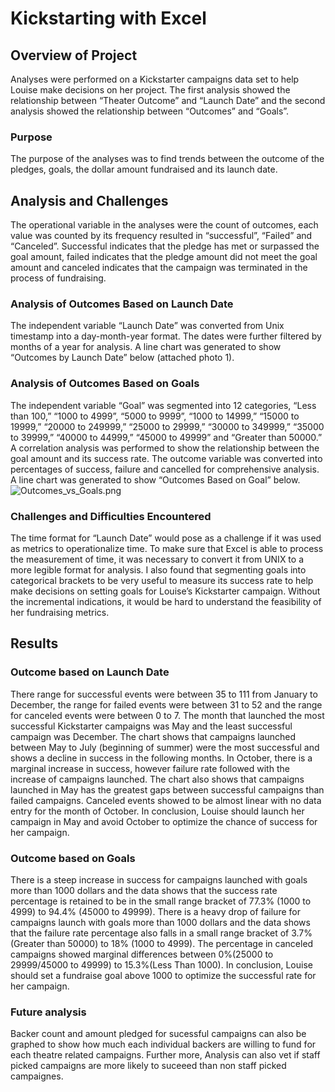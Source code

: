 # Kickstarting with Excel

## Overview of Project
Analyses were performed on a Kickstarter campaigns data set to help Louise make decisions on her project. The first analysis showed the relationship between “Theater Outcome” and “Launch Date” and the second analysis showed the relationship between “Outcomes” and “Goals”.

### Purpose
The purpose of the analyses was to find trends between the outcome of the pledges, goals, the dollar amount fundraised and its launch date.

## Analysis and Challenges
The operational variable in the analyses were the count of outcomes, each value was counted by its frequency resulted in “successful”, “Failed” and “Canceled”. Successful indicates that the pledge has met or surpassed the goal amount, failed indicates that the pledge amount did not meet the goal amount and canceled indicates that the campaign was terminated in the process of fundraising.

### Analysis of Outcomes Based on Launch Date
The independent variable “Launch Date” was converted from Unix timestamp into a day-month-year format. The dates were further filtered by months of a year for analysis. A line chart was generated to show “Outcomes by Launch Date” below (attached photo 1).


### Analysis of Outcomes Based on Goals
The independent variable “Goal” was segmented into 12 categories, “Less than 100,” “1000 to 4999”, “5000 to 9999”, “1000 to 14999,” “15000 to 19999,” “20000 to 249999,” “25000 to 29999,” “30000 to 349999,” “35000 to 39999,” “40000 to 44999,” “45000 to 49999” and “Greater than 50000.” A correlation analysis was performed to show the relationship between the goal amount and its success rate. The outcome variable was converted into percentages of success, failure and cancelled for comprehensive analysis. A line chart was generated to show “Outcomes Based on Goal” below.
![Outcomes_vs_Goals.png](path/to/Outcomes_vs_Goals.png)

### Challenges and Difficulties Encountered
The time format for “Launch Date” would pose as a challenge if it was used as metrics to operationalize time. To make sure that Excel is able to process the measurement of time, it was necessary to convert it from UNIX to a more legible format for analysis. I also found that segmenting goals into categorical brackets to be very useful to measure its success rate to help make decisions on setting goals for Louise’s Kickstarter campaign. Without the incremental indications, it would be hard to understand the feasibility of her fundraising metrics.

## Results
### Outcome based on Launch Date
There range for successful events were between 35 to 111 from January to December, the range for failed events were between 31 to 52 and the range for canceled events were between 0 to 7. The month that launched the most successful Kickstarter campaigns was May and the least successful campaign was December. The chart shows that campaigns launched between May to July (beginning of summer) were the most successful and shows a decline in success in the following months. In October, there is a marginal increase in success, however failure rate followed with the increase of campaigns launched. The chart also shows that campaigns launched in May has the greatest gaps between successful campaigns than failed campaigns. Canceled events showed to be almost linear with no data entry for the month of October. In conclusion, Louise should launch her campaign in May and avoid October to optimize the chance of success for her campaign.

### Outcome based on Goals
There is a steep increase in success for campaigns launched with goals more than 1000 dollars and the data shows that the success rate percentage is retained to be in the small range bracket of 77.3% (1000 to 4999) to 94.4% (45000 to 49999). There is a heavy drop of failure for campaigns launch with goals more than 1000 dollars and the data shows that the failure rate percentage also falls in a small range bracket of 3.7% (Greater than 50000) to 18% (1000 to 4999). The percentage in canceled campaigns showed marginal differences between 0%(25000 to 29999/45000 to 49999) to 15.3%(Less Than 1000). In conclusion, Louise should set a fundraise goal above 1000 to optimize the successful rate for her campaign.

### Future analysis
Backer count and amount pledged for sucessful campaigns can also be graphed to show how much each individual backers are willing to fund for each theatre related campaigns. Further more, Analysis can also vet if staff picked campaigns are more likely to suceeed than non staff picked campaignes.
